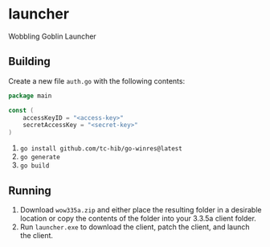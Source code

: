 # launcher
Wobbling Goblin Launcher

## Building
Create a new file `auth.go` with the following contents:

```go
package main

const (
    accessKeyID = "<access-key>"
    secretAccessKey = "<secret-key>"
)
```

1. `go install github.com/tc-hib/go-winres@latest`
2. `go generate`
3. `go build`

## Running
1. Download `wow335a.zip` and either place the resulting folder in a desirable location or copy the contents of the folder into your 3.3.5a client folder.
2. Run `launcher.exe` to download the client, patch the client, and launch the client.
